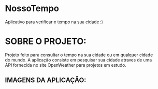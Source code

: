 # NossoTempo
Aplicativo para verificar o tempo na sua cidade :)

# SOBRE O PROJETO:
Projeto feito para consultar o tempo na sua cidade ou em qualquer cidade do mundo.
A aplicação consiste em pesquisar sua cidade atraves de uma API fornecida no site
OpenWeather para projetos em estudo.

## IMAGENS DA APLICAÇÃO:
